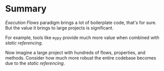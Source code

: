# Summary

_Execution Flows_ paradigm brings a lot of boilerplate code, that's for sure. But the value it brings to large projects is significant.

For example, tools like `mypy` provide much more value when combined with _static referencing_. 

Now imagine a large project with hundreds of flows, properties, and methods. Consider how much more robust the entire codebase becomes due to the _static referencing_.
